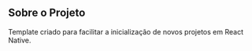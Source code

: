 ## Sobre o Projeto

Template criado para facilitar a inicialização de novos projetos em React Native.
